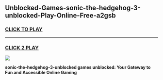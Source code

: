 
## Unblocked-Games-sonic-the-hedgehog-3-unblocked-Play-Online-Free-a2gsb
<h3>
<a href="https://premium76.site?title=sonic-the-hedgehog-3-unblocked&ref=26A">CLICK TO PLAY</a></h3>
<hr>

<h3>
<a href="https://premium76.site?title=sonic-the-hedgehog-3-unblocked&ref=26A">CLICK 2 PLAY</a>
  
</h3>

<a href="https://premium76.site?title=sonic-the-hedgehog-3-unblocked&ref=26A"><img src="https://clearcache.store/games.png"></a>


**sonic-the-hedgehog-3-unblocked games unblocked: Your Gateway to Fun and Accessible Online Gaming**
